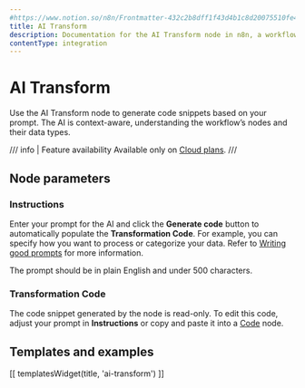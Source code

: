 ```yaml
---
#https://www.notion.so/n8n/Frontmatter-432c2b8dff1f43d4b1c8d20075510fe4
title: AI Transform
description: Documentation for the AI Transform node in n8n, a workflow automation platform. Includes guidance on usage, and links to examples.
contentType: integration
---
```


# AI Transform

Use the AI Transform node to generate code snippets based on your prompt. The AI is context-aware, understanding the workflow’s nodes and their data types.

/// info | Feature availability
Available only on [Cloud plans](/manage-cloud/overview/).
///

## Node parameters

### Instructions

Enter your prompt for the AI and click the **Generate code** button to automatically populate the **Transformation Code**. For example, you can specify how you want to process or categorize your data. Refer to [Writing good prompts](/code/ai-code/#writing-good-prompts) for more information. 

The prompt should be in plain English and under 500 characters. 

### Transformation Code

The code snippet generated by the node is read-only. To edit this code, adjust your prompt in **Instructions** or copy and paste it into a [Code](/docs/integrations/builtin/core-nodes/n8n-nodes-base.code/) node. 

## Templates and examples

[[ templatesWidget(title, 'ai-transform') ]]

